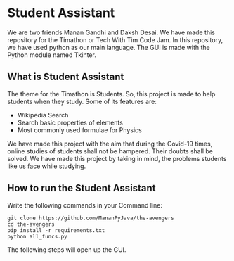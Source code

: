 # Student Assistant

We are two friends Manan Gandhi and Daksh Desai. We have made this repository for the Timathon or Tech With Tim Code Jam. In this repository, we have used python as our main language. The GUI is made with the Python module named Tkinter.


## What is Student Assistant
The theme for the Timathon is Students. So, this project is made to help students when they study. Some of its features are:
- Wikipedia Search
- Search basic properties of elements
- Most commonly used formulae for Physics

We have made this project with the aim that during the Covid-19 times, online studies of students shall not be hampered. Their doubts shall be solved. We have made this project by taking in mind, the problems students like us face while studying.


## How to run the Student Assistant
Write the following commands in your Command line:
```
git clone https://github.com/MananPyJava/the-avengers
cd the-avengers
pip install -r requirements.txt
python all_funcs.py
```
The following steps will open up the GUI.
